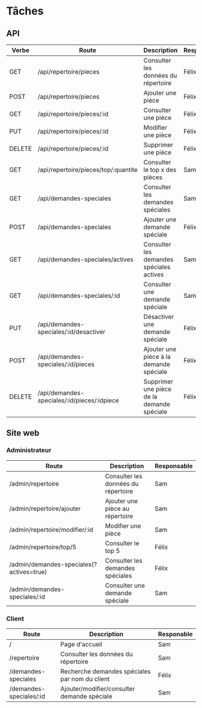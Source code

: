 # Tâches

## API

| Verbe  | Route                                       | Description                                | Responsable |
| ------ | ------------------------------------------- | ------------------------------------------ | ----------- |
| GET    | /api/repertoire/pieces                      | Consulter les données du répertoire        | Félix       |
| POST   | /api/repertoire/pieces                      | Ajouter une pièce                          | Félix       |
| GET    | /api/repertoire/pieces/:id                  | Consulter une pièce                        | Félix       |
| PUT    | /api/repertoire/pieces/:id                  | Modifier une pièce                         | Félix       |
| DELETE | /api/repertoire/pieces/:id                  | Supprimer une pièce                        | Félix       |
| GET    | /api/repertoire/pieces/top/:quantite        | Consulter le top x des pièces              | Sam/Félix   |
| GET    | /api/demandes-speciales                     | Consulter les demandes spéciales           | Sam         |
| POST   | /api/demandes-speciales                     | Ajouter une demande spéciale               | Félix       |
| GET    | /api/demandes-speciales/actives             | Consulter les demandes spéciales actives   | Sam         |
| GET    | /api/demandes-speciales/:id                 | Consulter une demande spéciale             | Sam         |
| PUT    | /api/demandes-speciales/:id/desactiver      | Désactiver une demande spéciale            | Félix       |
| POST   | /api/demandes-speciales/:id/pieces          | Ajouter une pièce à la demande spéciale    | Félix       |
| DELETE | /api/demandes-speciales/:id/pieces/:idpiece | Supprimer une pièce de la demande spéciale | Félix       |

## Site web

### Administrateur

| Route                                    | Description                         | Responsable |
| ---------------------------------------- | ----------------------------------- | ----------- |
| /admin/repertoire                        | Consulter les données du répertoire | Sam         |
| /admin/repertoire/ajouter                | Ajouter une pièce au répertoire     | Sam         |
| /admin/repertoire/modifier/:id           | Modifier une pièce                  | Sam         |
| /admin/repertoire/top/5                  | Consulter le top 5                  | Félix       |
| /admin/demandes-speciales(?actives=true) | Consulter les demandes spéciales    | Félix       |
| /admin/demandes-speciales/:id            | Consulter une demande spéciale      | Sam         |

### Client

| Route                   | Description                                    | Responable |
| ----------------------- | ---------------------------------------------- | ---------- |
| /                       | Page d'accueil                                 | Sam        |
| /repertoire             | Consulter les données du répertoire            | Sam        |
| /demandes-speciales     | Recherche demandes spéciales par nom du client | Félix      |
| /demandes-speciales/:id | Ajouter/modifier/consulter demande spéciale    | Sam        |
